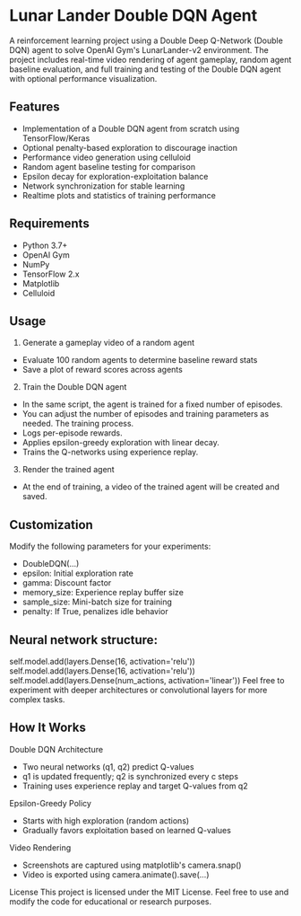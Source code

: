 # Lunar Lander Double DQN Agent
A reinforcement learning project using a Double Deep Q-Network (Double DQN) agent to solve OpenAI Gym's LunarLander-v2 environment. The project includes real-time video rendering of agent gameplay, random agent baseline evaluation, and full training and testing of the Double DQN agent with optional performance visualization.



## Features
- Implementation of a Double DQN agent from scratch using TensorFlow/Keras
- Optional penalty-based exploration to discourage inaction
- Performance video generation using celluloid
- Random agent baseline testing for comparison
- Epsilon decay for exploration-exploitation balance
- Network synchronization for stable learning
- Realtime plots and statistics of training performance

## Requirements
- Python 3.7+
- OpenAI Gym
- NumPy
- TensorFlow 2.x
- Matplotlib
- Celluloid


## Usage
1. Generate a gameplay video of a random agent
- Evaluate 100 random agents to determine baseline reward stats
- Save a plot of reward scores across agents

2. Train the Double DQN agent
- In the same script, the agent is trained for a fixed number of episodes.
- You can adjust the number of episodes and training parameters as needed. The training process.
- Logs per-episode rewards.
- Applies epsilon-greedy exploration with linear decay.
- Trains the Q-networks using experience replay.

3. Render the trained agent
- At the end of training, a video of the trained agent will be created and saved.
  
## Customization
Modify the following parameters for your experiments:

- DoubleDQN(...)
- epsilon: Initial exploration rate
- gamma: Discount factor
- memory_size: Experience replay buffer size
- sample_size: Mini-batch size for training
- penalty: If True, penalizes idle behavior

## Neural network structure:

self.model.add(layers.Dense(16, activation='relu'))
self.model.add(layers.Dense(16, activation='relu'))
self.model.add(layers.Dense(num_actions, activation='linear'))
Feel free to experiment with deeper architectures or convolutional layers for more complex tasks.

## How It Works
Double DQN Architecture
- Two neural networks (q1, q2) predict Q-values
- q1 is updated frequently; q2 is synchronized every c steps
- Training uses experience replay and target Q-values from q2

Epsilon-Greedy Policy
- Starts with high exploration (random actions)
- Gradually favors exploitation based on learned Q-values

Video Rendering
- Screenshots are captured using matplotlib's camera.snap()
- Video is exported using camera.animate().save(...)

License
This project is licensed under the MIT License. Feel free to use and modify the code for educational or research purposes.

